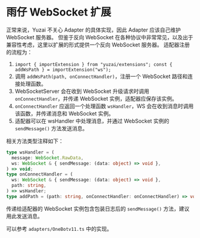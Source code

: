 # 雨仔 WebSocket 扩展

正常来说，Yuzai 不关心 Adapter 的具体实现，因此 Adapter 应该自己维护 WebSocket 服务器。
但鉴于反向 WebSocket 在各种协议中非常常见，以及出于兼容性考虑，这里以扩展的形式提供一个反向 WebSocket 服务器。
适配器注册的流程为：

1. `import { importExtension } from "yuzai/extensions"; const { addWsPath } = importExtension("ws");`
2. 调用 `addWsPath(path, onConnectHandler)`，注册一个 WebSocket 路径和连接处理函数。
3. WebSocketServer 会在收到 WebSocket 升级请求时调用 `onConnectHandler`，并传递 WebSocket 实例，适配器应保存该实例。
4. `onConnectHandler` 应返回一个处理函数 `wsHandler`，WS 会在收到消息时调用该函数，并传递消息和 WebSocket 实例。
5. 适配器可以在 wsHandler 中处理消息，并通过 WebSocket 实例的 `sendMessage()` 方法发送消息。

相关方法类型注释如下：

```typescript
type wsHandler = (
  message: WebSocket.RawData,
  ws: WebSocket & { sendMessage: (data: object) => void },
) => void;
type onConnectHandler = (
  ws: WebSocket & { sendMessage: (data: object) => void },
  path: string,
) => wsHandler;
type addPath = (path: string, onConnectHandler: onConnectHandler) => void;
```

传递给适配器的 WebSocket 实例包含包装日志后的 `sendMessage()` 方法，建议用此发送消息。

可以参考 `adapters/OneBotv11.ts` 中的实现。
